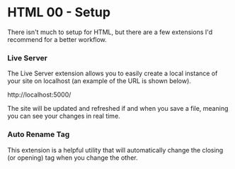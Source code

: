 # HTML 00 - Setup

There isn't much to setup for HTML, but there are a few extensions I'd recommend for a better workflow.

### Live Server

The Live Server extension allows you to easily create a local instance of your site on localhost (an example of the URL is shown below).

http://localhost:5000/

The site will be updated and refreshed if and when you save a file, meaning you can see your changes in real time.

### Auto Rename Tag

This extension is a helpful utility that will automatically change the closing (or opening) tag when you change the other.
